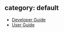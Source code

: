 category: default
---
* [Developer Guide](developer-guide/collectors/how-to-develop-a-collector.html)
* [User Guide](user-guide/rules/disallowed-headers.html)
